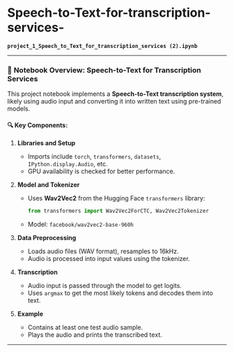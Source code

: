 # Speech-to-Text-for-transcription-services-

**`project_1_Speech_to_Text_for_transcription_services (2).ipynb`**


---

### 📘 **Notebook Overview: Speech-to-Text for Transcription Services**

This project notebook implements a **Speech-to-Text transcription system**, likely using audio input and converting it into written text using pre-trained models.

#### 🔍 Key Components:

1. **Libraries and Setup**

   * Imports include `torch`, `transformers`, `datasets`, `IPython.display.Audio`, etc.
   * GPU availability is checked for better performance.

2. **Model and Tokenizer**

   * Uses **Wav2Vec2** from the Hugging Face `transformers` library:

     ```python
     from transformers import Wav2Vec2ForCTC, Wav2Vec2Tokenizer
     ```
   * Model: `facebook/wav2vec2-base-960h`

3. **Data Preprocessing**

   * Loads audio files (WAV format), resamples to 16kHz.
   * Audio is processed into input values using the tokenizer.

4. **Transcription**

   * Audio input is passed through the model to get logits.
   * Uses `argmax` to get the most likely tokens and decodes them into text.

5. **Example**

   * Contains at least one test audio sample.
   * Plays the audio and prints the transcribed text.

---

